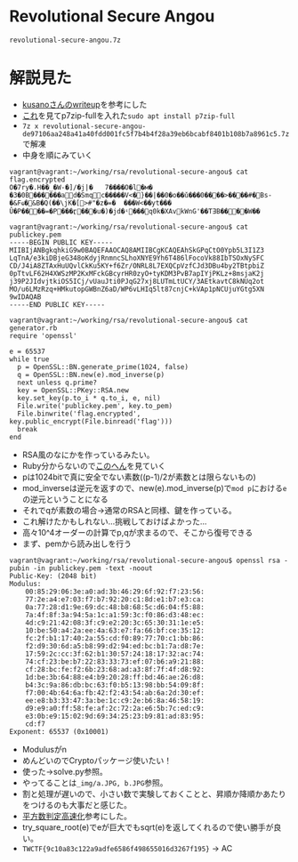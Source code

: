 # Revolutional Secure Angou
```
revolutional-secure-angou.7z
```

# 解説見た
- [kusanoさんのwriteup](https://qiita.com/kusano_k/items/9731a60a13273b320dea#revolutional-secure-angou-crypto)を参考にした
- [これ](https://www.xmisao.com/2014/09/25/debian-linux-extract-7z.html)を見てp7zip-fullを入れた`sudo apt install p7zip-full`
- `7z x revolutional-secure-angou-de97106aa248a41a40fdd001fc5f7b4b4f28a39eb6bcabf8401b108b7a8961c5.7z`で解凍
- 中身を順にみていく
```
vagrant@vagrant:~/working/rsa/revolutional-secure-angou$ cat flag.encrypted
O�7ry�.H��_�W-�]/�j|�   7����O�l�м�
�3�0B������ad�Smqc�����V<�}��|��0�o��ǔ���0����>����#�Bs-�&Fҩ�&B�Q(��\jK�[>#"�z�=�  ���W<��yt���    Û�P���ٞ�=�P���ӷ���u�)�jd�ʵ���q0k�XAvkWnG'��TƎB����W��
```
```
vagrant@vagrant:~/working/rsa/revolutional-secure-angou$ cat publickey.pem
-----BEGIN PUBLIC KEY-----
MIIBIjANBgkqhkiG9w0BAQEFAAOCAQ8AMIIBCgKCAQEAhSkGPqCtO0Ypb5L3I1Z3
LqTnA/e3kiDBjeG348oKdyjRnmncSLhoXNYE9Yh6T486lFocoVk88IbTSOxNySFC
CD/J4iA8ZTAxHuUQvlCkKu5KY+f6Zr/ONRL8L7EXQCpVzfCJd3DBu4by2TBtpbiZ
0pTtvLF62H4XWSzMP2KxMFckGBcyrHR0zyO+tyKDM3PvB7apIYjPKLz+8msjaK2j
j39P2JIdvjtkiOS5ICj/vUauJti0PJqG27xj8LUTmLtUCY/3AEtkavtC8kNUq2ot
MO/u6LMzRzq+HMkutopGWBnZ6aD/WP6vLHIq5lt87cnjC+kVAp1pNCUjuYGtg5XN
9wIDAQAB
-----END PUBLIC KEY-----
```
```
vagrant@vagrant:~/working/rsa/revolutional-secure-angou$ cat generator.rb
require 'openssl'

e = 65537
while true
  p = OpenSSL::BN.generate_prime(1024, false)
  q = OpenSSL::BN.new(e).mod_inverse(p)
  next unless q.prime?
  key = OpenSSL::PKey::RSA.new
  key.set_key(p.to_i * q.to_i, e, nil)
  File.write('publickey.pem', key.to_pem)
  File.binwrite('flag.encrypted', key.public_encrypt(File.binread('flag')))
  break
end
```
- RSA風のなにかを作っているみたい。
- Ruby分からないので[このへん](https://docs.ruby-lang.org/ja/latest/class/OpenSSL=3a=3aBN.html)を見ていく
- pは1024bitで真に安全でない素数((p-1)/2が素数とは限らないもの)
- mod_inverseは逆元を返すので、new(e).mod_inverse(p)で`mod p`における`e`の逆元ということになる
- それでqが素数の場合→通常のRSAと同様、鍵を作っている。
- これ解けたかもしれない…挑戦しておけばよかった…
- 高々10^4オーダーの計算でp,qが求まるので、そこから復号できる
- まず、pemから読み出しを行う
```
vagrant@vagrant:~/working/rsa/revolutional-secure-angou$ openssl rsa -pubin -in publickey.pem -text -noout
Public-Key: (2048 bit)
Modulus:
    00:85:29:06:3e:a0:ad:3b:46:29:6f:92:f7:23:56:
    77:2e:a4:e7:03:f7:b7:92:20:c1:8d:e1:b7:e3:ca:
    0a:77:28:d1:9e:69:dc:48:b8:68:5c:d6:04:f5:88:
    7a:4f:8f:3a:94:5a:1c:a1:59:3c:f0:86:d3:48:ec:
    4d:c9:21:42:08:3f:c9:e2:20:3c:65:30:31:1e:e5:
    10:be:50:a4:2a:ee:4a:63:e7:fa:66:bf:ce:35:12:
    fc:2f:b1:17:40:2a:55:cd:f0:89:77:70:c1:bb:86:
    f2:d9:30:6d:a5:b8:99:d2:94:ed:bc:b1:7a:d8:7e:
    17:59:2c:cc:3f:62:b1:30:57:24:18:17:32:ac:74:
    74:cf:23:be:b7:22:83:33:73:ef:07:b6:a9:21:88:
    cf:28:bc:fe:f2:6b:23:68:ad:a3:8f:7f:4f:d8:92:
    1d:be:3b:64:88:e4:b9:20:28:ff:bd:46:ae:26:d8:
    b4:3c:9a:86:db:bc:63:f0:b5:13:98:bb:54:09:8f:
    f7:00:4b:64:6a:fb:42:f2:43:54:ab:6a:2d:30:ef:
    ee:e8:b3:33:47:3a:be:1c:c9:2e:b6:8a:46:58:19:
    d9:e9:a0:ff:58:fe:af:2c:72:2a:e6:5b:7c:ed:c9:
    e3:0b:e9:15:02:9d:69:34:25:23:b9:81:ad:83:95:
    cd:f7
Exponent: 65537 (0x10001)
```
- Modulusがn
- めんどいのでCryptoパッケージ使いたい！
- 使った→solve.py参照。
- やってることは`_img/a.JPG, b.JPG`参照。
- 割と処理が遅いので、小さい数で実験しておくことと、昇順か降順かあたりをつけるのも大事だと感じた。
- [平方数判定高速化](http://d.hatena.ne.jp/yatt/20130128/1359370204)参考にした。
- try_square_root(e)でeが巨大でもsqrt(e)を返してくれるので使い勝手が良い。
- `TWCTF{9c10a83c122a9adfe6586f498655016d3267f195}` -> AC
